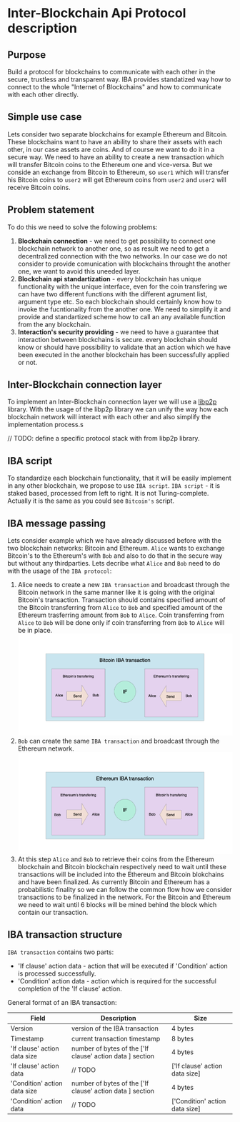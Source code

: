 # Inter-Blockchain Api Protocol description

## Purpose
Build a protocol for blockchains to communicate with each other in the secure, trustless and transparent way.
IBA provides standatized way how to connect to the whole "Internet of Blockchains" and how to communicate with each other directly.

## Simple use case

Lets consider two separate blockchains for example Ethereum and Bitcoin. These blockchains want to have an ability to share their assets with each other, in our case assets are coins. And of course we want to do it in a secure way.
We need to have an ability to create a new transaction which will transfer Bitcoin coins to the Ethereum one and vice-versa. But we conside an exchange from Bitcoin to Ethereum, so `user1` which will transfer his Bitcoin coins to `user2` will get Ethereum coins from `user2` and `user2` will receive Bitcoin coins.
## Problem statement
To do this we need to solve the folowing problems:
1. **Blockchain connection** - we need to get possibility to connect one blockchain network to another one, so as result we need to get a decentralized connection with the two networks. In our case we do not consider to provide comunication with blockchains throught the another one, we want to avoid this uneeded layer.
2. **Blockchain api standartization** - every blockchain has unique functionality with the unique interface, even for the coin transfering we can have two different functions with the different agrument list, argument type etc. So each blockchain should certainly know how to invoke the fucntionality from the another one. We need to simplify it and provide and standartized scheme how to call an any available function from the any blockchain.
3. **Interaction's security providing** - we need to have a guarantee that interaction between blockchains is secure. every blockchain should know or should have possibility to validate that an action which we have been executed in the another blockchain has been successfully applied or not.

## Inter-Blockchain connection layer

To implement an Inter-Blockchain connection layer we will use a [libp2p](https://libp2p.io) library. With the usage of the libp2p library we can unify the way how each blockchain network will interact with each other and also simplify the implementation process.s

// TODO: define a specific protocol stack with from libp2p library.

## IBA script

To standardize each blockchain functionality, that it will be easily implement in any other blockchain, we propose to use `IBA script`. `IBA script` - it is staked based, processed from left to right. It is not Turing-complete. Actually it is the same as you could see `Bitcoin's` script.

## IBA message passing

Lets consider example which we have already discussed before with the two blockchain networks: Bitcoin and Ethereum. `Alice` wants to exchange Bitcoin's to the Ethereum's with `Bob` and also to do that in the secure way but without any thirdparties. Lets decribe what `Alice` and `Bob` need to do with the usage of the `IBA protocol`:
1. Alice needs to create a new `IBA transaction` and broadcast through the Bitcoin network in the same manner like it is going with the original Bitcoin's transaction. Transaction should contains specified amount of the Bitcoin transferring from `Alice` to `Bob` and specified amount of the Ethereum trasferring amount from `Bob` to `Alice`.  Coin transferring from `Alice` to `Bob` will be done only if coin transferring from `Bob` to `Alice` will be in place.
![](images/Bitcoin_IBA_transaction.png)
2. `Bob` can create the same `IBA transaction` and broadcast through the Ethereum network.
![](images/Ethereum_IBA_transaction.png)
3. At this step `Alice` and `Bob` to retrieve their coins from the Ethereum blockchain and Bitcoin blockchain respectively need to wait until these transactions will be included into the Ethereum and Bitcoin blokchains and have been finalized. As currently Bitcoin and Ethereum has a probabilistic finality so we can follow the common flow how we consider transactions to be finalized in the network. For the Bitcoin and Ethereum we need to wait until 6 blocks will be mined behind the block which contain our transaction.

## IBA transaction structure

`IBA transaction` contains two parts:
- 'If clause' action data - action that will be executed if 'Condition' action is processed successfully.
- 'Condition' action data - action which is required for the successful completion of the 'If clause' action.

General format of an IBA transaction:

| Field                        | Description                                               | Size                           |
|---                           |---                                                        |---                             |
| Version                      | version of the IBA transaction                            | 4 bytes                        |
| Timestamp                    | current transaction timestamp                             | 8 bytes                        |
| 'If clause' action data size | number of bytes of the ['If clause' action data ] section | 4 bytes                        |
| 'If clause' action data      | // TODO                                                   | ['If clause' action data size] |
| 'Condition' action data size | number of bytes of the ['If clause' action data ] section | 4 bytes                        |
| 'Condition' action data      | // TODO                                                   | ['Condition' action data size] |